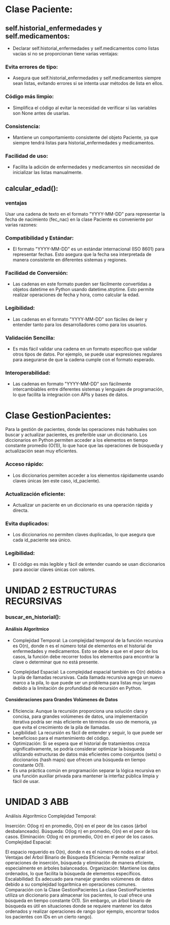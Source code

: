# Clase Paciente:
## self.historial_enfermedades y self.medicamentos:
- Declarar self.historial_enfermedades y self.medicamentos como listas vacías si no se proporcionan tiene varias ventajas:

### Evita errores de tipo: 
- Asegura que self.historial_enfermedades y self.medicamentos siempre sean listas, evitando errores si se intenta usar métodos de lista en ellos.

### Código más limpio: 
- Simplifica el código al evitar la necesidad de verificar si las variables son None antes de usarlas.

### Consistencia: 
- Mantiene un comportamiento consistente del objeto Paciente, ya que siempre tendrá listas para historial_enfermedades y medicamentos.

### Facilidad de uso: 
- Facilita la adición de enfermedades y medicamentos sin necesidad de inicializar las listas manualmente.

## calcular_edad():
### ventajas 
Usar una cadena de texto en el formato "YYYY-MM-DD" para representar la fecha de nacimiento (fec_nac) en la clase Paciente es conveniente por varias razones:

### Compatibilidad y Estándar:
- El formato "YYYY-MM-DD" es un estándar internacional (ISO 8601) para representar fechas. Esto asegura que la fecha sea interpretada de manera consistente en diferentes sistemas y regiones.

### Facilidad de Conversión:
- Las cadenas en este formato pueden ser fácilmente convertidas a objetos datetime en Python usando datetime.strptime. Esto permite realizar operaciones de fecha y hora, como calcular la edad.

### Legibilidad:
- Las cadenas en el formato "YYYY-MM-DD" son fáciles de leer y entender tanto para los desarrolladores como para los usuarios.

### Validación Sencilla:
- Es más fácil validar una cadena en un formato específico que validar otros tipos de datos. Por ejemplo, se puede usar expresiones regulares para asegurarse de que la cadena cumple con el formato esperado.

### Interoperabilidad:
- Las cadenas en formato "YYYY-MM-DD" son fácilmente intercambiables entre diferentes sistemas y lenguajes de programación, lo que facilita la integración con APIs y bases de datos.

# Clase GestionPacientes:

Para la gestión de pacientes, donde las operaciones más habituales son buscar y actualizar pacientes, es preferible usar un diccionario. Los diccionarios en Python permiten acceder a los elementos en tiempo constante promedio (O(1)), lo que hace que las operaciones de búsqueda y actualización sean muy eficientes.


### Acceso rápido:
- Los diccionarios permiten acceder a los elementos rápidamente usando claves únicas (en este caso, id_paciente).

### Actualización eficiente:
- Actualizar un paciente en un diccionario es una operación rápida y directa.

### Evita duplicados:
- Los diccionarios no permiten claves duplicadas, lo que asegura que cada id_paciente sea único.

### Legibilidad:
- El código es más legible y fácil de entender cuando se usan diccionarios para asociar claves únicas con valores.

# UNIDAD 2 ESTRUCTURAS RECURSIVAS
### buscar_en_historial():
#### Análisis Algorítmico
- Complejidad Temporal: La complejidad temporal de la función recursiva es O(n), donde n es el número total de elementos en el historial de enfermedades y medicamentos. Esto se debe a que en el peor de los casos, la función debe recorrer todos los elementos para encontrar la clave o determinar que no está presente.

- Complejidad Espacial: La complejidad espacial también es O(n) debido a la pila de llamadas recursivas. Cada llamada recursiva agrega un nuevo marco a la pila, lo que puede ser un problema para listas muy largas debido a la limitación de profundidad de recursión en Python.

#### Consideraciones para Grandes Volúmenes de Datos
- Eficiencia: Aunque la recursión proporciona una solución clara y concisa, para grandes volúmenes de datos, una implementación iterativa podría ser más eficiente en términos de uso de memoria, ya que evita el crecimiento de la pila de llamadas.
- Legibilidad: La recursión es fácil de entender y seguir, lo que puede ser beneficioso para el mantenimiento del código.
- Optimización: Si se espera que el historial de tratamientos crezca significativamente, se podría considerar optimizar la búsqueda utilizando estructuras de datos más eficientes como conjuntos (sets) o diccionarios (hash maps) que ofrecen una búsqueda en tiempo constante O(1).
- Es una práctica común en programación separar la lógica recursiva en una función auxiliar privada para mantener la interfaz pública limpia y fácil de usar. 



# UNIDAD 3 ABB
Análisis Algorítmico
Complejidad Temporal:

Inserción: O(log n) en promedio, O(n) en el peor de los casos (árbol desbalanceado).
Búsqueda: O(log n) en promedio, O(n) en el peor de los casos.
Eliminación: O(log n) en promedio, O(n) en el peor de los casos.
Complejidad Espacial:

El espacio requerido es O(n), donde n es el número de nodos en el árbol.
Ventajas del Árbol Binario de Búsqueda
Eficiencia: Permite realizar operaciones de inserción, búsqueda y eliminación de manera eficiente, especialmente en árboles balanceados.
Organización: Mantiene los datos ordenados, lo que facilita la búsqueda de elementos específicos.
Escalabilidad: Es adecuado para manejar grandes volúmenes de datos debido a su complejidad logarítmica en operaciones comunes.
Comparación con la Clase GestionPacientes
La clase GestionPacientes utiliza un diccionario para almacenar los pacientes, lo cual ofrece una búsqueda en tiempo constante O(1). Sin embargo, un árbol binario de búsqueda es útil en situaciones donde se requiere mantener los datos ordenados y realizar operaciones de rango (por ejemplo, encontrar todos los pacientes con IDs en un cierto rango).